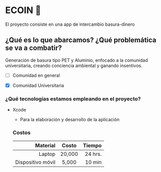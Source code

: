 # ECOIN :bee: 
El proyecto consiste en una app de intercambio basura-dinero


##  ¿Qué es lo que abarcamos? ¿Qué problemática se va a combatir? 
Generación de basura tipo PET y Aluminio, enfocado a la comunidad universitaria, creando conciencia ambiental y ganando insentivos. 

- [ ] Comunidad en general
- [X] Comunidad Universitaria


### ¿Qué tecnologías estamos empleando en el proyecto?
* Xcode
  * Para la elaboración y desarrollo de la aplicación 
  
  ### Costos
  |Material | Costo | Tiempo
  |---------:|:-----:| ------:
  |Laptop   |20,000 | 24 hrs. 
  |Dispositivo móvil | 5,000 | 10 min
